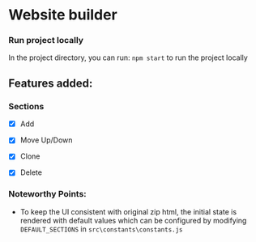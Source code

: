 # Website builder

### Run project locally

In the project directory, you can run: `npm start` to run the project locally

## Features added:
### Sections
- [x] Add
- [x] Move Up/Down
- [x] Clone
- [x] Delete


### Noteworthy Points:
- To keep the UI consistent with original zip html, the initial state is rendered with default values which can be configured by modifying `DEFAULT_SECTIONS` in `src\constants\constants.js`